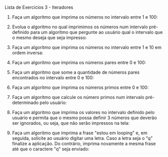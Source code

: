 Lista de Exercícios 3 - Iteradores
1) Faça um algoritmo que imprima os números no intervalo entre 1 e 100:

2) Evolua o algoritmo no qual imprimimos os números num intervalo pré-definido para um algoritmo que pergunte ao usuário qual o intervalo que o mesmo deseja que seja impresso:

3) Faça um algoritmo que imprima os números no intervalo entre 1 e 10 em ordem inversa:

4) Faça um algoritmo que imprima os números pares entre 0 e 100:

5) Faça um algoritmo que some a quantidade de números pares encontrados no intervalo entre 0 e 100:

6) Faça um algoritmo que imprima os números primos entre 0 e 100:

7) Faça um algoritmo que calcule os número primos num intervalo pré-determinado pelo usuário:

8) Faça um algoritmo que imprima os valores no intervalo definido pelo usuário e permita que o mesmo possa definir 3 números que deverão ser ignorados, ou seja, que não serão impressos na tela:

9) Faça um algoritmo que imprima a frase "estou em looping" e, em seguida, solicite ao usuário digitar uma letra. Caso a letra seja o "q" finalize a aplicação. Do contrário, imprima novamente a mesma frase até que o caractere "q" seja enviado:
